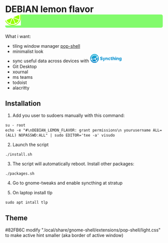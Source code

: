 # DEBIAN lemon flavor <div style="background-color: #82FB6C; border-radius: 5px;"><img src="/repo-img/lemon.png" width="50px" ></div>

What i want:

- tiling window manager [pop-shell](https://github.com/pop-os/shell)
- minimalist look
- sync useful data across devices with <img src="/repo-img/syncthing.svg" width="100px">
- Git Desktop
- xournal
- ms teams
- todoist
- alacritty

## Installation
1. Add you user to sudoers manually with this command:
```
su - root
echo -e "#\nDEBIAN_LEMON_FLAVOR: grant permissions\n yourusername ALL=(ALL) NOPASSWD:ALL" | sudo EDITOR='tee -a' visudo
```
2. Launch the script
```
./install.sh
```
3. The script will automatically reboot. Install other packages:
```
./packages.sh
```
4. Go to gnome-tweaks and enable syncthing at stratup

5. On laptop install tlp
```
sudo apt intall tlp
```

## Theme
#82FB6C
modify ".local/share/gnome-shell/extensions/pop-shell/light.css" to make active hint smaller (aka border of active window)
